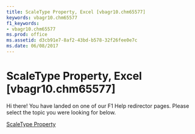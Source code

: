 ```yaml
---
title: ScaleType Property, Excel [vbagr10.chm65577]
keywords: vbagr10.chm65577
f1_keywords:
- vbagr10.chm65577
ms.prod: office
ms.assetid: d3cb91e7-8af2-43bd-b578-32f26fee0e7c
ms.date: 06/08/2017
---
```



# ScaleType Property, Excel [vbagr10.chm65577]

Hi there! You have landed on one of our F1 Help redirector pages. Please select the topic you were looking for below.

[ScaleType Property](http://msdn.microsoft.com/library/500fa5e4-4e19-bdd4-fa28-4dcba763c8a7%28Office.15%29.aspx)

